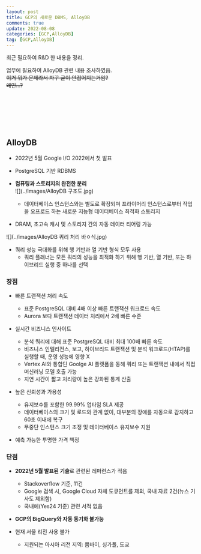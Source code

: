 ```yaml
---
layout: post
title: GCP의 새로운 DBMS, AlloyDB
comments: true
update: 2022-08-08
categories: [GCP,AlloyDB]
tag: [GCP,AlloyDB]
---
```


최근 필요하여 R&D 한 내용을 정리.  
  
업무에 필요하여 AlloyDB 관련 내용 조사하였음.  
~~이거 뭐가 문제라서 자꾸 글이 안접어지는거임?~~  
~~왜인...?~~
<br>  
<br>  
<br>  
<br>  
  
  

## AlloyDB
- 2022년 5월 Google I/O 2022에서 첫 발표  

- PostgreSQL 기반 RDBMS  

- **컴퓨팅과 스토리지의 완전한 분리**  
![](../images/AlloyDB 구조도.jpg)  
	+ 데이터베이스 인스턴스와는 별도로 확장되며 프라이머리 인스턴스로부터 작업을 오프로드 하는 새로운 지능형 데이터베이스 최적화 스토리지  

- DRAM, 초고속 캐시 및 스토리지 간의 자동 데이터 티어링 가능  
  
![](../images/AlloyDB 쿼리 처리 바ㅇ식.jpg)  
  
- 쿼리 성능 극대화를 위해 행 기반과 열 기반 형식 모두 사용  
	+ 쿼리 플래너는 모든 쿼리의 성능을 최적화 하기 위해 행 기반, 열 기반, 또는 하이브리드 실행 중 하나를 선택



### 장점
- 빠른 트랜잭션 처리 속도  
	+ 표준 PostgreSQL 대비 4배 이상 빠른 트랜잭션 워크로드 속도  
	+ Aurora 보다 트랜잭션 데이터 처리에서 2배 빠른 수준  
  
- 실시간 비즈니스 인사이트
	+ 분석 쿼리에 대해 표준 PostgreSQL 대비 최대 100배 빠른 속도
	+ 비즈니스 인텔리전스, 보고, 하이브리드 트랜잭션 및 분석 워크로드(HTAP)를 실행할 때, 운영 성능에 영향 X
	+ Vertex AI와 통합딘 Goolge AI 플랫폼을 동해 쿼리 또는 트랜잭션 내에서 직접 머신러닝 모델 호출 가능
	+ 지연 시간이 짧고 처리량이 높은 강화된 통계 산출

- 높은 신뢰성과 가용성
	+ 유지보수를 포함한 99.99% 업타임 SLA 제공
	+ 데이터베이스의 크기 및 로드와 관계 없이, 대부분의 장애를 자동으로 감지하고 60초 이내에 복구
	+ 무중단 인스턴스 크기 조정 및 데이터베이스 유지보수 지원

- 예측 가능한 투명한 가격 책정
  
  
  

### 단점
- **2022년 5월 발표된 기술**로 관련된 레퍼런스가 적음  
	+ Stackoverflow 기준, 11건  
	+ Google 검색 시, Google Cloud 자체 도큐먼트를 제외, 국내 자료 2건(뉴스 기사도 제외함)  
	+ 국내에(Yes24 기준) 관련 서적 없음  
  
- **GCP의 BigQuery와 자동 동기화 불가능**

- 현재 서울 리전 사용 불가 
	+ 지원되는 아시아 리전 지역: 뭄바이, 싱가폴, 도쿄
